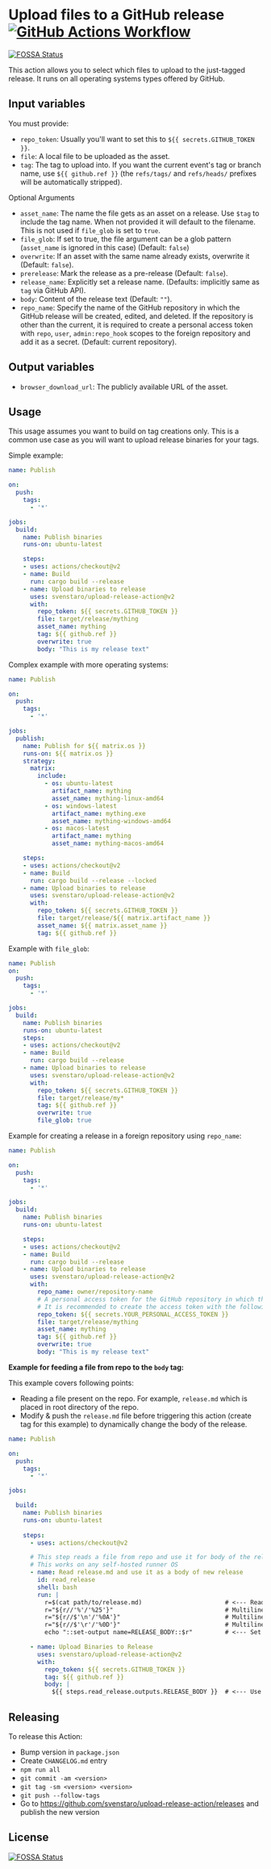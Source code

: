# Upload files to a GitHub release [![GitHub Actions Workflow](https://github.com/svenstaro/upload-release-action/workflows/PR%20Checks/badge.svg)](https://github.com/svenstaro/upload-release-action/actions)
[![FOSSA Status](https://app.fossa.com/api/projects/git%2Bgithub.com%2Fkonveyor%2Fupload-release-action.svg?type=shield)](https://app.fossa.com/projects/git%2Bgithub.com%2Fkonveyor%2Fupload-release-action?ref=badge_shield)

This action allows you to select which files to upload to the just-tagged release.
It runs on all operating systems types offered by GitHub.

## Input variables

You must provide:

- `repo_token`: Usually you'll want to set this to `${{ secrets.GITHUB_TOKEN }}`.
- `file`: A local file to be uploaded as the asset.
- `tag`: The tag to upload into. If you want the current event's tag or branch name, use `${{ github.ref }}` (the `refs/tags/` and `refs/heads/` prefixes will be automatically stripped).

Optional Arguments

- `asset_name`: The name the file gets as an asset on a release. Use `$tag` to include the tag name. When not provided it will default to the filename.
                This is not used if `file_glob` is set to `true`.
- `file_glob`: If set to true, the file argument can be a glob pattern (`asset_name` is ignored in this case) (Default: `false`)
- `overwrite`: If an asset with the same name already exists, overwrite it (Default: `false`).
- `prerelease`: Mark the release as a pre-release (Default: `false`).
- `release_name`: Explicitly set a release name. (Defaults: implicitly same as `tag` via GitHub API).
- `body`: Content of the release text (Default: `""`).
- `repo_name`: Specify the name of the GitHub repository in which the GitHub release will be created, edited, and deleted. If the repository is other than the current, it is required to create a personal access token with `repo`, `user`, `admin:repo_hook` scopes to the foreign repository and add it as a secret. (Default: current repository).

## Output variables

- `browser_download_url`: The publicly available URL of the asset.

## Usage

This usage assumes you want to build on tag creations only.
This is a common use case as you will want to upload release binaries for your tags.

Simple example:

```yaml
name: Publish

on:
  push:
    tags:
      - '*'

jobs:
  build:
    name: Publish binaries
    runs-on: ubuntu-latest

    steps:
    - uses: actions/checkout@v2
    - name: Build
      run: cargo build --release
    - name: Upload binaries to release
      uses: svenstaro/upload-release-action@v2
      with:
        repo_token: ${{ secrets.GITHUB_TOKEN }}
        file: target/release/mything
        asset_name: mything
        tag: ${{ github.ref }}
        overwrite: true
        body: "This is my release text"
```

Complex example with more operating systems:

```yaml
name: Publish

on:
  push:
    tags:
      - '*'

jobs:
  publish:
    name: Publish for ${{ matrix.os }}
    runs-on: ${{ matrix.os }}
    strategy:
      matrix:
        include:
          - os: ubuntu-latest
            artifact_name: mything
            asset_name: mything-linux-amd64
          - os: windows-latest
            artifact_name: mything.exe
            asset_name: mything-windows-amd64
          - os: macos-latest
            artifact_name: mything
            asset_name: mything-macos-amd64

    steps:
    - uses: actions/checkout@v2
    - name: Build
      run: cargo build --release --locked
    - name: Upload binaries to release
      uses: svenstaro/upload-release-action@v2
      with:
        repo_token: ${{ secrets.GITHUB_TOKEN }}
        file: target/release/${{ matrix.artifact_name }}
        asset_name: ${{ matrix.asset_name }}
        tag: ${{ github.ref }}
```

Example with `file_glob`:

```yaml
name: Publish
on:
  push:
    tags:
      - '*'

jobs:
  build:
    name: Publish binaries
    runs-on: ubuntu-latest
    steps:
    - uses: actions/checkout@v2
    - name: Build
      run: cargo build --release
    - name: Upload binaries to release
      uses: svenstaro/upload-release-action@v2
      with:
        repo_token: ${{ secrets.GITHUB_TOKEN }}
        file: target/release/my*
        tag: ${{ github.ref }}
        overwrite: true
        file_glob: true
```

Example for creating a release in a foreign repository using `repo_name`:

```yaml
name: Publish

on:
  push:
    tags:
      - '*'

jobs:
  build:
    name: Publish binaries
    runs-on: ubuntu-latest

    steps:
    - uses: actions/checkout@v2
    - name: Build
      run: cargo build --release
    - name: Upload binaries to release
      uses: svenstaro/upload-release-action@v2
      with:
        repo_name: owner/repository-name
        # A personal access token for the GitHub repository in which the release will be created and edited.
        # It is recommended to create the access token with the following scopes: `repo, user, admin:repo_hook`.
        repo_token: ${{ secrets.YOUR_PERSONAL_ACCESS_TOKEN }}
        file: target/release/mything
        asset_name: mything
        tag: ${{ github.ref }}
        overwrite: true
        body: "This is my release text"
```

**Example for feeding a file from repo to the `body` tag:**

This example covers following points:
* Reading a file present on the repo. For example, `release.md` which is placed in root directory of the repo.
* Modify & push the `release.md` file before triggering this action (create tag for this example) to dynamically change the body of the release.

```yaml
name: Publish

on:
  push:
    tags:
      - '*'

jobs:

  build:
    name: Publish binaries
    runs-on: ubuntu-latest
         
    steps:
      - uses: actions/checkout@v2

      # This step reads a file from repo and use it for body of the release
      # This works on any self-hosted runner OS
      - name: Read release.md and use it as a body of new release
        id: read_release
        shell: bash
        run: |
          r=$(cat path/to/release.md)                       # <--- Read release.md (Provide correct path as per your repo)
          r="${r//'%'/'%25'}"                               # Multiline escape sequences for %
          r="${r//$'\n'/'%0A'}"                             # Multiline escape sequences for '\n'
          r="${r//$'\r'/'%0D'}"                             # Multiline escape sequences for '\r'
          echo "::set-output name=RELEASE_BODY::$r"         # <--- Set environment variable

      - name: Upload Binaries to Release
        uses: svenstaro/upload-release-action@v2
        with:
          repo_token: ${{ secrets.GITHUB_TOKEN }}
          tag: ${{ github.ref }}
          body: |
            ${{ steps.read_release.outputs.RELEASE_BODY }}  # <--- Use environment variables that was created earlier

```


## Releasing

To release this Action:

- Bump version in `package.json`
- Create `CHANGELOG.md` entry
- `npm run all`
- `git commit -am <version>`
- `git tag -sm <version> <version>`
- `git push --follow-tags`
- Go to https://github.com/svenstaro/upload-release-action/releases and publish the new version


## License
[![FOSSA Status](https://app.fossa.com/api/projects/git%2Bgithub.com%2Fkonveyor%2Fupload-release-action.svg?type=large)](https://app.fossa.com/projects/git%2Bgithub.com%2Fkonveyor%2Fupload-release-action?ref=badge_large)